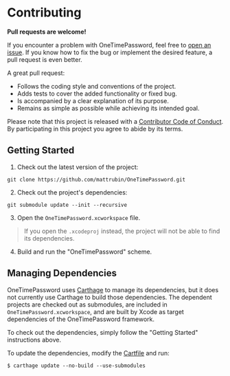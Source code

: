 # Contributing

**Pull requests are welcome!**

If you encounter a problem with OneTimePassword, feel free to [open an issue][issues]. If you know how to fix the bug or implement the desired feature, a pull request is even better.

A great pull request:
- Follows the coding style and conventions of the project.
- Adds tests to cover the added functionality or fixed bug.
- Is accompanied by a clear explanation of its purpose.
- Remains as simple as possible while achieving its intended goal.

Please note that this project is released with a [Contributor Code of Conduct][conduct]. By participating in this project you agree to abide by its terms.

## Getting Started

1. Check out the latest version of the project:
```
git clone https://github.com/mattrubin/OneTimePassword.git
```

2. Check out the project's dependencies:
```
git submodule update --init --recursive
```

3. Open the `OneTimePassword.xcworkspace` file.
> If you open the `.xcodeproj` instead, the project will not be able to find its dependencies.

4. Build and run the "OneTimePassword" scheme.

## Managing Dependencies

OneTimePassword uses [Carthage][] to manage its dependencies, but it does not currently use Carthage to build those dependencies. The dependent projects are checked out as submodules, are included in `OneTimePassword.xcworkspace`, and are built by Xcode as target dependencies of the OneTimePassword framework.

To check out the dependencies, simply follow the "Getting Started" instructions above.

To update the dependencies, modify the [Cartfile][] and run:
```
$ carthage update --no-build --use-submodules
```


[issues]: https://github.com/mattrubin/OneTimePassword/issues
[conduct]: CONDUCT.md
[Carthage]: https://github.com/Carthage/Carthage
[Cartfile]: https://github.com/mattrubin/OneTimePassword/blob/master/Cartfile

